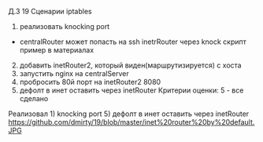 Д.З 19
Сценарии iptables
1) реализовать knocking port
- centralRouter может попасть на ssh inetrRouter через knock скрипт
пример в материалах
2) добавить inetRouter2, который виден(маршрутизируется) с хоста
3) запустить nginx на centralServer
4) пробросить 80й порт на inetRouter2 8080
5) дефолт в инет оставить через inetRouter
Критерии оценки: 5 - все сделано

Реализовал 1) knocking port
5) дефолт в инет оставить через inetRouter https://github.com/dmirty/19/blob/master/inet%20router%20by%20default.JPG
